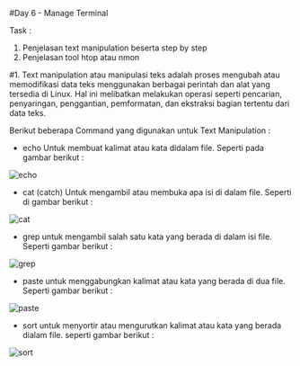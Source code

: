 #Day 6 - Manage Terminal

Task :
1. Penjelasan text manipulation beserta step by step
2. Penjelasan tool htop atau nmon

#1. Text manipulation atau manipulasi teks adalah proses mengubah atau memodifikasi data teks menggunakan berbagai perintah dan alat yang tersedia di Linux. Hal ini melibatkan melakukan operasi seperti pencarian, penyaringan, penggantian, pemformatan, dan ekstraksi bagian tertentu dari data teks. 

Berikut beberapa Command yang digunakan untuk Text Manipulation :

- echo
Untuk membuat kalimat atau kata didalam file. Seperti pada gambar berikut :

![echo](https://github.com/Drewsans/devops17-dumbways-Tesar-Nurrizky/assets/118201274/74516b72-446e-4b89-9009-253f0e93ef25)

- cat (catch)
Untuk mengambil atau membuka apa isi di dalam file. Seperti di gambar berikut :

![cat](https://github.com/Drewsans/devops17-dumbways-Tesar-Nurrizky/assets/118201274/d6a57cf6-1595-48e2-80a5-e1d7bb39eccb)

- grep
untuk mengambil salah satu kata yang berada di dalam isi file. Seperti gambar berikut :

![grep](https://github.com/Drewsans/devops17-dumbways-Tesar-Nurrizky/assets/118201274/17800add-bfac-4318-a5aa-b7eb9c53bb1a)

- paste
untuk menggabungkan kalimat atau kata yang berada di dua file. Seperti gambar berikut :

![paste](https://github.com/Drewsans/devops17-dumbways-Tesar-Nurrizky/assets/118201274/54084daa-3f3d-4112-bcb1-f9ae36c08a00)

- sort
untuk menyortir atau mengurutkan kalimat atau kata yang berada dialam file. seperti gambar berikut :

![sort](https://github.com/Drewsans/devops17-dumbways-Tesar-Nurrizky/assets/118201274/f4f3ef75-a0d9-4dfd-b047-741c2f55a53f)
